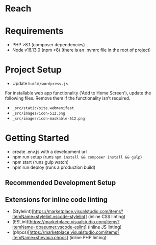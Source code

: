 Reach
===================

# Requirements
- PHP >8.1 (composer dependencies)
- Node v16.13.0 (npm >8) (there is an .nvmrc file in the root of project)

# Project Setup
- Update `build/wordpress.js`

For installable web app functionality ('Add to Home Screen'), update the following files.
Remove them if the functionality isn't required.
- `_src/static/site.webmanifest`
- `_src/images/icon-512.png`
- `_src/images/icon-maskable-512.png`


# Getting Started
- create .env.js with a development url
- npm run setup (runs `npm install && composer install && gulp`)
- npm start (runs gulp watch)
- npm run deploy (runs a production build)

## Recommended Development Setup

## Extensions for inline code linting
- (Stylelint)[https://marketplace.visualstudio.com/items?itemName=stylelint.vscode-stylelint] (inline CSS linting)
- (ESLint)[https://marketplace.visualstudio.com/items?itemName=dbaeumer.vscode-eslint] (inline JS linting)
- (phpcs)[https://marketplace.visualstudio.com/items?itemName=shevaua.phpcs] (inline PHP linting)
